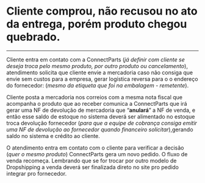 # Cliente comprou, não recusou no ato da entrega, porém produto chegou quebrado.

---

Cliente entra em contato com a ConnectParts (_já definir com cliente se deseja troca pelo mesmo produto, por outro produto ou cancelamento_), atendimento solicita que cliente envie a mercadoria caso não consiga que envie sem custos para a empresa, gerar logística reversa para o o endereço do fornecedor: (_mesmo da etiqueta que foi na embalagem - remetente_).

Cliente posta a mercadoria nos correios com a mesma nota fiscal que acompanha o produto que ao receber comunica a ConnectParts que irá gerar uma NF de devolução de mercadoria que “**anulará**” a NF de venda, e então esse saldo de estoque no sistema deverá ser alimentado no estoque troca devolução fornecedor (_para que a equipe de cobrança consiga emitir uma NF de devolução ao fornecedor quando financeiro solicitar_),gerando saldo no sistema e crédito ao cliente.


O atendimento entra em contato com o cliente para verificar a decisão (_quer o mesmo produto_) ConnectParts gera um novo pedido.
O fluxo de venda recomeça. Lembrando que se for trocar por outro modelo de Dropshipping a venda deverá ser finalizada direto no site pro pedido integrar pro fornecedor.